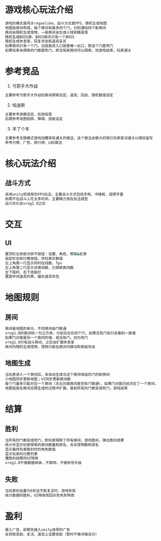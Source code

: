 # 游戏核心玩法介绍
```sh
游戏的模式是闯关roguelike，战斗方式是FPS，随机生成地图
地图由房间构成，每个房间有最多四个门，分别通向四个新房间
房间会随机生成怪物，一般房间会生成小怪和精英怪
随机生成BOSS房，BOSS房内只有一个BOSS
随机生成休息室，回复状态和道具采买
如果房间只有一个门，也就是说入口就是唯一出口，那这个门是死门
如果玩家未探索的门都是死门，即没有新房间可以探索，则游戏结束，玩家通关
```
# 参考竞品
1. 弓箭手大作战
```sh
主要参考弓箭手大作战的房间探索设定，道具、回血、随机数值设定
```
2. 哈迪斯
```sh
主要参考游廊设定，松弛有度
后期参考地图陷阱、障碍、技能设定
```
3. 羊了个羊
```sh
主要参考无限模式游戏加概率有通关的做法，这个做法会极大的吸引玩家尝试通关以增加留存
参考付费、广告、排行榜、LBS做法
```
# 核心玩法介绍
## 战斗方式
```sh
采用unity现成库的FPS玩法，主要战斗方式包括手枪、冲锋枪、投掷手雷
前期不在战斗上花太多时间，主要精力放在玩法成型
战斗优化在vrog2.0之后
```
# 交互
## UI
```sh
置顶栏左侧依次排不按钮：设置、角色、帮助&反馈
指定栏右侧付费按钮，供玩家买数值
左上角第一行显示同时在线数、fps
左上角第二行显示总房间数、已探索房间数
左下摇杆、右下技能栏
置底中间道具列表，偏右道具背包
```
# 地图规则
## 房间
```sh
房间是地图的单元，不同房间由门联通
vrog1.0的房间统一为立方体，分前后左右四个门，如果没有门则只会看到一面墙
如果门对面是另一个房间的墙，或没有门，则为死门
vrog1.0只有战斗房间，之后会扩展休息室
房间内随机生成怪物，怪物只能在房间内移动和索敌攻击
```
## 地图生成
```sh
当玩家进入一个房间后，会自动生成与这个房间相连的门的新房间
小地图同步更新地图；UI同步更新房间数
每个门最多只能对应一个房间（无论对面房间是否有门联通），如果门对面已经对应了一个房间，则不会再次生成房间
地图就是在房间无限生成的过程中扩展。直到所有的门都变成死门，游戏结束
```
# 结算
## 胜利
```sh
当所有的门都变成死门，即玩家探索了所有房间，游戏胜利，弹出胜利结算
统计并显示玩家探索的房间数量和排名、击杀怪物数和排名
显示最终玩家胜利时的角色数值
显示玩家的付费列表
播胜利结算的UI特效
vrog1.0不做数据继承，不联网，不做账号升级
```
## 失败
```sh
当玩家的血量为0并且不能复活时，游戏失败
统计数据同胜利，UI特效改回灰色失败特效
```
# 盈利
```sh
接入广告，前期先接入unity自带的广告
在获取奖励、复活、道具上设置奖励（暂时不做详细设计）
```
